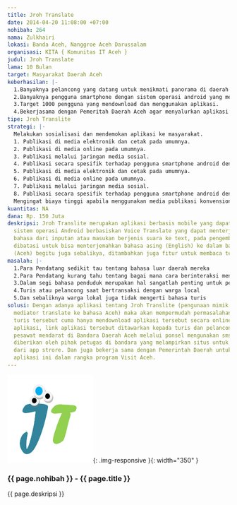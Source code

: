 ```yaml
---
title: Jroh Translate
date: 2014-04-20 11:08:00 +07:00
nohibah: 264
nama: Zulkhairi
lokasi: Banda Aceh, Nanggroe Aceh Darussalam
organisasi: KITA { Komunitas IT Aceh }
judul: Jroh Translate
lama: 10 Bulan
target: Masyarakat Daerah Aceh
keberhasilan: |-
  1.Banyaknya pelancong yang datang untuk menikmati panorama di daerah Istimewa Aceh.
  2.Banyaknya pengguna smartphone dengan sistem operasi android yang melancong ke daerah Istimewa Aceh.
  3.Target 1000 pengguna yang mendownload dan menggunakan aplikasi.
  4.Bekerjasama dengan Pemeritah Daerah Aceh agar menyalurkan aplikasi dalam rangka program Visit Aceh.
tipe: Jroh Translite
strategi: |-
  Melakukan sosialisasi dan mendemokan aplikasi ke masyarakat.
  1. Publikasi di media elektronik dan cetak pada umumnya.
  2. Publikasi di media online pada umumnya.
  3. Publikasi melalui jaringan media sosial.
  4. Publikasi secara spesifik terhadap pengguna smartphone android dengan bantuan Komunitas Android Aceh.
  5. Publikasi di media elektronik dan cetak pada umumnya.
  6. Publikasi di media online pada umumnya.
  7. Publikasi melalui jaringan media sosial.
  8. Publikasi secara spesifik terhadap pengguna smartphone android dengan bantuan Komunitas Android Aceh.
  Mengingat biaya tinggi apabila menggunakan media publikasi konvensional, maka prioritas media yang akan digunakan adalah melalui jaringan internet seperti jaringan media berita digital, jaringan media sosial, atau aplikasi seluler.
kuantitas: NA
dana: Rp. 150 Juta
deskripsi: Jroh Translite merupakan aplikasi berbasis mobile yang dapat berjalan pada
  sistem operasi Android berbasiskan Voice Translate yang dapat menterjemahkan suatu
  bahasa dari inputan atau masukan berjenis suara ke text, pada pengembangan aplikasi
  dibatasi untuk bisa menterjemahkan bahasa asing (English) ke dalam bahasa lokal
  (Aceh) begitu juga sebalikya, ditambahkan juga fitur untuk membaca teks.
masalah: |-
  1.Para Pendatang sedikit tau tentang bahasa luar daerah mereka
  2.Para Pendatang kurang tahu tentang bagai mana cara berinteraksi mengunakan bahasa daerah tersebut.
  3.Dalam segi bahasa penduduk merupakan hal sangatlah penting untuk pertumbuhan ekonomi mereka hal ini sangat berguna bagi pendatang lokal maupun manca negara
  4.Turis atau pelancong saat bertransaksi dengan warga local
  5.Dan sebaliknya warga lokal juga tidak mengerti bahasa turis
solusi: Dengan adanya aplikasi tentang Jroh Translite (pengunaan mimik suara sebagai
  mediator translate ke bahasa Aceh) maka akan mempermudah permasalahan yang terjadi,
  turis tersebut cuma hanya mendownload aplikasi tersebut secara online dan menginstal
  aplikasi, link aplikasi tersebut ditawarkan kepada turis dan pelancong lokal saat
  pesawat mendarat di Bandara Daerah Aceh melalui ponsel mengunakan sms geteway atau
  diberikan oleh pihak petugas di bandara yang melampirkan situs untuk mendownload
  dari app strore. Dan juga bekerja sama dengan Pemerintah Daerah untuk memperkenalkan
  aplikasi ini dalam rangka program Visit Aceh.
---
```


![264](/static/img/hibahcms/264.png){: .img-responsive }{: width="350" }

### {{ page.nohibah }} - {{ page.title }}

{{ page.deskripsi }}
